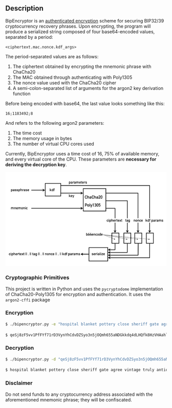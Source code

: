 ## Description
BipEncryptor is an [authenticated encryption](https://en.wikipedia.org/wiki/Authenticated_encryption) scheme for securing BIP32/39 cryptocurrency recovery phrases. Upon encrypting, the program will produce a serialized string composed of four base64-encoded values, separated by a period:
```
<ciphertext.mac.nonce.kdf_args>
```

The period-separated values are as follows:

1. The ciphertext obtained by encrypting the mnemonic phrase with ChaCha20
2. The MAC obtained through authenticating with Poly1305
3. The nonce value used with the ChaCha20 cipher
4. A semi-colon-separated list of arguments for the argon2 key derivation function

Before being encoded with base64, the last value looks something like this:
```
16;1183492;8
```

And refers to the following argon2 parameters:
1. The time cost
2. The memory usage in bytes
3. The number of virtual CPU cores used

Currently, BipEncryptor uses a time cost of 16, 75% of available memory, and every virtual core of the CPU. These parameters are __necessary for deriving the decryption key__.

<img src="images/encryptorscheme.png">

### Cryptographic Primitives
This project is written in Python and uses the ```pycryptodome``` implementation of ChaCha20-Poly1305 for encryption and authentication. It uses the ```argon2-cffi``` package


### Encryption

```bash
$ ./bipencryptor.py -e "hospital blanket pottery close sheriff gate agree vintage truly antique arm radar" -k "th15is@secr3tp@ssphr@senob0dykn0wsbutm3"

$ qeSj8zF5vv1PfFYf71rD3VynYhCdvDZSyo3n5jOQmh655aNDGkkdq4dLHQfk8HzVHAahloHBxqNHpHa2ShynUWoXtsg3MO515dBeTCxUxhkm.8sg6KL1nIljKkeYUx+dIyA==.7fTMJkoJrUJ2ION9.MTY7MjQyNzM2NTs4
```


### Decryption

```bash
$ ./bipencryptor.py -d "qeSj8zF5vv1PfFYf71rD3VynYhCdvDZSyo3n5jOQmh655aNDGkkdq4dLHQfk8HzVHAahloHBxqNHpHa2ShynUWoXtsg3MO515dBeTCxUxhkm.8sg6KL1nIljKkeYUx+dIyA==.7fTMJkoJrUJ2ION9.MTY7MjQyNzM2NTs4" -k "th15is@secr3tp@ssphr@senob0dykn0wsbutm3"

$ hospital blanket pottery close sheriff gate agree vintage truly antique arm radar
```


### Disclaimer
Do not send funds to any cryptocurrency address associated with the aforementioned mnemonic phrase; they will be confiscated.
